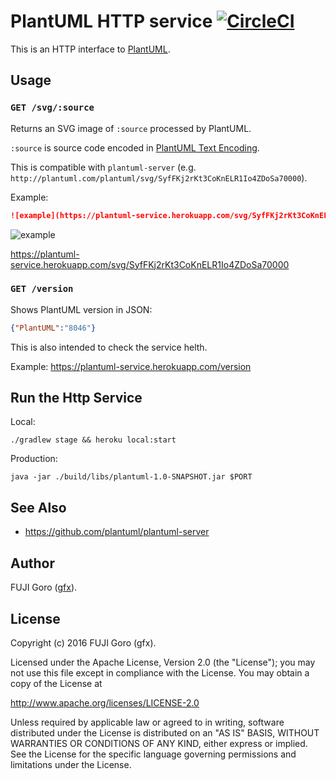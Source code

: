 
# PlantUML HTTP service [![CircleCI](https://circleci.com/gh/gfx/plantuml-service.svg?style=svg)](https://circleci.com/gh/gfx/plantuml-service)

This is an HTTP interface to [PlantUML](http://plantuml.com/).

## Usage

### `GET /svg/:source`

Returns an SVG image of `:source` processed by PlantUML.

`:source` is source code encoded in [PlantUML Text Encoding](http://plantuml.com/pte.html).

This is compatible with `plantuml-server` (e.g. `http://plantuml.com/plantuml/svg/SyfFKj2rKt3CoKnELR1Io4ZDoSa70000`).

Example:

```markdown
![example](https://plantuml-service.herokuapp.com/svg/SyfFKj2rKt3CoKnELR1Io4ZDoSa70000)
```

![example](https://plantuml-service.herokuapp.com/svg/SyfFKj2rKt3CoKnELR1Io4ZDoSa70000)

https://plantuml-service.herokuapp.com/svg/SyfFKj2rKt3CoKnELR1Io4ZDoSa70000

### `GET /version`

Shows PlantUML version in JSON:

```json
{"PlantUML":"8046"}
```

This is also intended to check the service helth.

Example: https://plantuml-service.herokuapp.com/version

## Run the Http Service

Local:

```
./gradlew stage && heroku local:start
```

Production:

```
java -jar ./build/libs/plantuml-1.0-SNAPSHOT.jar $PORT
```

## See Also

* https://github.com/plantuml/plantuml-server

## Author

FUJI Goro ([gfx](https://github.com/gfx)).

## License

Copyright (c) 2016 FUJI Goro (gfx).

Licensed under the Apache License, Version 2.0 (the "License");
you may not use this file except in compliance with the License.
You may obtain a copy of the License at

http://www.apache.org/licenses/LICENSE-2.0

Unless required by applicable law or agreed to in writing, software
distributed under the License is distributed on an "AS IS" BASIS,
WITHOUT WARRANTIES OR CONDITIONS OF ANY KIND, either express or implied.
See the License for the specific language governing permissions and
limitations under the License.
